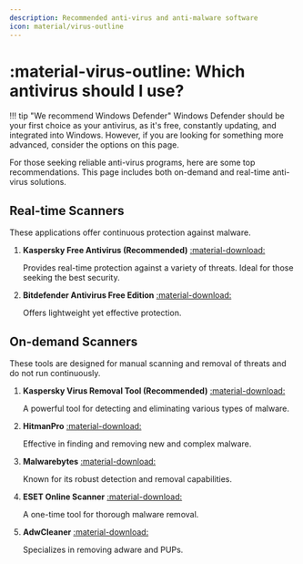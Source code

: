 ```yaml
---
description: Recommended anti-virus and anti-malware software
icon: material/virus-outline
---
```


# :material-virus-outline: Which antivirus should I use?

!!! tip "We recommend Windows Defender"
	Windows Defender should be your first choice as your antivirus, as it's free, constantly updating, and integrated into Windows. However, if you are looking for something more advanced, consider the options on this page.

For those seeking reliable anti-virus programs, here are some top recommendations. This page includes both on-demand and real-time anti-virus solutions.

## Real-time Scanners
These applications offer continuous protection against malware.

1. **Kaspersky Free Antivirus (Recommended)** [:material-download:](https://kaspersky.com/downloads/free-antivirus)

	Provides real-time protection against a variety of threats. Ideal for those seeking the best security.

2. **Bitdefender Antivirus Free Edition** [:material-download:](https://download.bitdefender.com/windows/installer/en-us/bitdefender_avfree.exe)

	Offers lightweight yet effective protection.

## On-demand Scanners
These tools are designed for manual scanning and removal of threats and do not run continuously.

1. **Kaspersky Virus Removal Tool (Recommended)** [:material-download:](https://devbuilds.s.kaspersky-labs.com/devbuilds/KVRT/latest/full/KVRT.exe)

	A powerful tool for detecting and eliminating various types of malware.

2. **HitmanPro** [:material-download:](https://download.sophos.com/endpoint/clients/HitmanPro_x64.exe)

	Effective in finding and removing new and complex malware.

3. **Malwarebytes** [:material-download:](https://www.malwarebytes.com/api/downloads/mb-windows?filename=MBSetup.exe)

	Known for its robust detection and removal capabilities.

4. **ESET Online Scanner** [:material-download:](https://download.eset.com/com/eset/tools/online_scanner/latest/esetonlinescanner.exe)

	A one-time tool for thorough malware removal.

5. **AdwCleaner** [:material-download:](https://downloads.malwarebytes.com/file/adwcleaner)

	Specializes in removing adware and PUPs.
